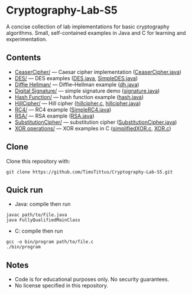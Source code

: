 # Cryptography-Lab-S5

A concise collection of lab implementations for basic cryptography algorithms. Small, self-contained examples in Java and C for learning and experimentation.

## Contents

- [CeaserCipher/](CeaserCipher/) — Caesar cipher implementation ([CeaserCipher.java](CeaserCipher/CeaserCipher.java))
- [DES/](DES/) — DES examples ([DES.java](DES/DES.java), [SimpleDES.java](DES/SimpleDES.java))
- [Diffie Hellman/](Diffie%20Hellman/) — Diffie–Hellman example ([dh.java](Diffie%20Hellman/dh.java))
- [Digital Signature/](Digital%20Signature/) — simple signature demo ([signature.java](Digital%20Signature/signature.java))
- [Hash Function/](Hash%20Function/) — hash function example ([hash.java](Hash%20Function/hash.java))
- [HillCipher/](HillCipher/) — Hill cipher ([hillcipher.c](HillCipher/hillcipher.c), [hillcipher.java](HillCipher/hillcipher.java))
- [RC4/](RC4/) — RC4 example ([SimpleRC4.java](RC4/SimpleRC4.java))
- [RSA/](RSA/) — RSA example ([RSA.java](RSA/RSA.java))
- [SubstitutionCipher/](SubstitutionCipher/) — substitution cipher ([SubstitutionCipher.java](SubstitutionCipher/SubstitutionCipher.java))
- [XOR operations/](XOR%20operations/) — XOR examples in C ([simplifiedXOR.c](XOR%20operations/simplifiedXOR.c), [XOR.c](XOR%20operations/XOR.c))

## Clone

Clone this repository with:

```
git clone https://github.com/TimsTittus/Cryptography-Lab-S5.git
```

## Quick run

- Java: compile then run

```
javac path/to/File.java
java FullyQualifiedMainClass
```

- C: compile then run

```
gcc -o bin/program path/to/file.c
./bin/program
```

## Notes

- Code is for educational purposes only. No security guarantees.
- No license specified in this repository.
